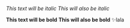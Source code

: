 *This text will be italic*
_This will also be italic_

**This text will be bold**
__This will also be bold__
:sparkles:lala

